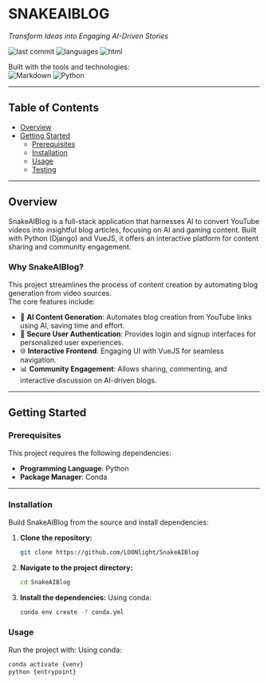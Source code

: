 # SNAKEAIBLOG

*Transform Ideas into Engaging AI-Driven Stories*

![last commit](https://img.shields.io/github/last-commit/LOONlight/SnakeAIBlog?label=last%20commit)
![languages](https://img.shields.io/github/languages/count/LOONlight/SnakeAIBlog?label=languages)
![html](https://img.shields.io/badge/html-64.6%25-blue)

Built with the tools and technologies:  
![Markdown](https://img.shields.io/badge/Markdown-000000?logo=markdown&logoColor=white) 
![Python](https://img.shields.io/badge/Python-3776AB?logo=python&logoColor=white)

---

## Table of Contents
- [Overview](#overview)
- [Getting Started](#getting-started)
  - [Prerequisites](#prerequisites)
  - [Installation](#installation)
  - [Usage](#usage)
  - [Testing](#testing)

---

## Overview
SnakeAIBlog is a full-stack application that harnesses AI to convert YouTube videos into insightful blog articles, focusing on AI and gaming content. Built with Python (Django) and VueJS, it offers an interactive platform for content sharing and community engagement.

### Why SnakeAIBlog?
This project streamlines the process of content creation by automating blog generation from video sources.  
The core features include:

- 📝 **AI Content Generation**: Automates blog creation from YouTube links using AI, saving time and effort.  
- 🔐 **Secure User Authentication**: Provides login and signup interfaces for personalized user experiences.  
- 🌐 **Interactive Frontend**: Engaging UI with VueJS for seamless navigation.  
- 📊 **Community Engagement**: Allows sharing, commenting, and interactive discussion on AI-driven blogs.  

---

## Getting Started

### Prerequisites
This project requires the following dependencies:

- **Programming Language**: Python  
- **Package Manager**: Conda  

---

### Installation
Build SnakeAIBlog from the source and install dependencies:

1. **Clone the repository:**
   ```bash
   git clone https://github.com/LOONlight/SnakeAIBlog
2. **Navigate to the project directory:**
   ```bash
   cd SnakeAIBlog
3. **Install the dependencies:**
Using conda:
   ```bash
   conda env create -f conda.yml


### Usage
Run the project with:
Using conda:
  ```bash
  conda activate {venv}
  python {entrypoint}




